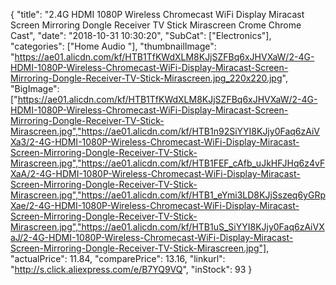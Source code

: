 {
	"title": "2.4G HDMI 1080P Wireless Chromecast WiFi Display Miracast Screen Mirroring Dongle Receiver TV Stick Mirascreen Crome Chrome Cast",
	"date": "2018-10-31 10:30:20",
	"SubCat": ["Electronics"],
	"categories": ["Home Audio "],
	"thumbnailImage": "https://ae01.alicdn.com/kf/HTB1TfKWdXLM8KJjSZFBq6xJHVXaW/2-4G-HDMI-1080P-Wireless-Chromecast-WiFi-Display-Miracast-Screen-Mirroring-Dongle-Receiver-TV-Stick-Mirascreen.jpg_220x220.jpg",
	"BigImage": ["https://ae01.alicdn.com/kf/HTB1TfKWdXLM8KJjSZFBq6xJHVXaW/2-4G-HDMI-1080P-Wireless-Chromecast-WiFi-Display-Miracast-Screen-Mirroring-Dongle-Receiver-TV-Stick-Mirascreen.jpg","https://ae01.alicdn.com/kf/HTB1n92SiYYI8KJjy0Faq6zAiVXa3/2-4G-HDMI-1080P-Wireless-Chromecast-WiFi-Display-Miracast-Screen-Mirroring-Dongle-Receiver-TV-Stick-Mirascreen.jpg","https://ae01.alicdn.com/kf/HTB1FEF_cAfb_uJkHFJHq6z4vFXaA/2-4G-HDMI-1080P-Wireless-Chromecast-WiFi-Display-Miracast-Screen-Mirroring-Dongle-Receiver-TV-Stick-Mirascreen.jpg","https://ae01.alicdn.com/kf/HTB1_eYmi3LD8KJjSszeq6yGRpXae/2-4G-HDMI-1080P-Wireless-Chromecast-WiFi-Display-Miracast-Screen-Mirroring-Dongle-Receiver-TV-Stick-Mirascreen.jpg","https://ae01.alicdn.com/kf/HTB1uS_SiYYI8KJjy0Faq6zAiVXaJ/2-4G-HDMI-1080P-Wireless-Chromecast-WiFi-Display-Miracast-Screen-Mirroring-Dongle-Receiver-TV-Stick-Mirascreen.jpg"],
	"actualPrice": 11.84,
	"comparePrice": 13.16,
	"linkurl": "http://s.click.aliexpress.com/e/B7YQ9VQ",
	"inStock": 93
}
